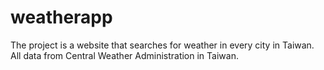 # weatherapp
The project is a website that searches for weather in every city in Taiwan.<br>
All data from Central Weather Administration in Taiwan.
<img >
